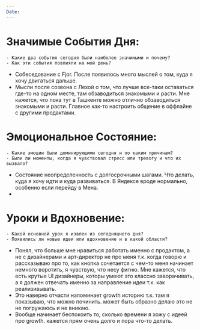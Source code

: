 ```yaml
---
Date:
---
```



# **Значимые События Дня:**
```
- Какие два события сегодня были наиболее значимыми и почему?
- Как эти события повлияли на мой день?
```

- Собеседование с Fjor. После появилось много мыслей о том, куда я хочу двигаться дальше. 
- Мысли после созвона с Лехой о том, что лучше все-таки оставаться где-то на одном месте, там обзаводиться знакомыми и расти. Мне кажется, что пока тут в Ташкенте можно отлично обзаводиться знакомыми и расти. Главное как-то настроить общение в оффлайне с другими продактами. 

#  **Эмоциональное Состояние:**
```
- Какие эмоции были доминирующими сегодня и по каким причинам?
- Были ли моменты, когда я чувствовал стресс или тревогу и что их вызвало?
```
- Состояние неопределенность с долгосрочными шагами. Что делать, куда я хочу идти и куда развиваться. В Яндексе вроде нормально, особенно если перейду в Мена. 
- 

# Уроки и Вдохновение:
```
- Какой основной урок я извлек из сегодняшнего дня?
- Появились ли новые идеи или вдохновение и в какой области?
```

- Понял, что больше мне нравиться работать именно с продактом, а не с дизайнерами и арт-директор не про меня т.к. когда говорю и рассказываю про то, как кнопка сочетается с чем-то меня начинает немного воротить, я чувствую, что несу фигню. Мне кажется, что есть крутые UI дизайнеры, которы умеют это классно заворачивать, а я должен отвечать именно за направление идеи т.к. как реализивывать. 
- Это наверно отчасти напоминает growth историю т.к. там я показываю, что можно починить. может быть образно делаю это не не погружаюсь и не вникаю.
- Вообще начинает беспокоить то, сколько времени я хожу с идеей про growth. кажется прям очень долго и пора что-то делать. 